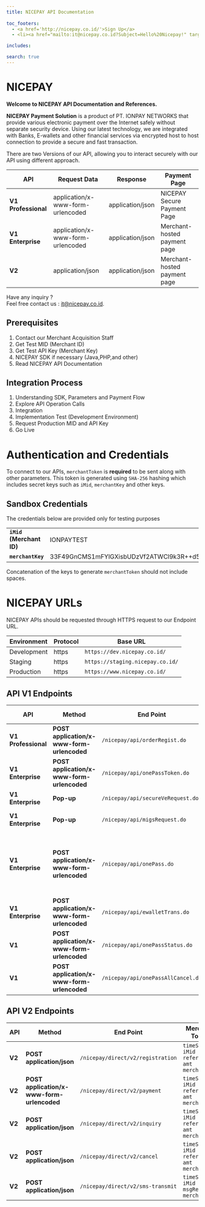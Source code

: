 ```yaml
---
title: NICEPAY API Documentation
  
toc_footers:
  - <a href='http://nicepay.co.id/'>Sign Up</a>
  - <li><a href="mailto:it@nicepay.co.id?Subject=Hello%20Nicepay!" target="_top">Contact Us</a></li>

includes:

search: true
---
```

# NICEPAY

**Welcome to NICEPAY API Documentation and References.**

**NICEPAY Payment Solution** is a product of PT. IONPAY NETWORKS that provide various electronic payment over the Internet safely without separate security device. 
Using our latest technology, we are integrated with Banks, E-wallets and other financial services via encrypted host to host connection to provide a secure and fast transaction.

There are two Versions of our API, allowing you to interact securely with our API using different approach.

| **API**                   | Request Data                      | Response         | Payment Page                 |
| ------------------------- | --------------------------------- | ---------------- | ---------------------------- |
| **V1** **Professional**   | application/x-www-form-urlencoded | application/json | NICEPAY Secure Payment Page  |
| **V1** **Enterprise**     | application/x-www-form-urlencoded | application/json | Merchant-hosted payment page |
| **V2**                    | application/json                  | application/json | Merchant-hosted payment page |

Have any inquiry ?<br>Feel free contact us : [it@nicepay.co.id](mailto:it@nicepay.co.id).

## Prerequisites
<ol type="1">
  <li>Contact our Merchant Acquisition Staff
  <li>Get Test MID (Merchant ID)
  <li>Get Test API Key (Merchant Key)
  <li>NICEPAY SDK if necessary (Java,PHP,and other)
  <li>Read NICEPAY API Documentation
</ol>

## Integration Process
<ol type="1">
  <li>Understanding SDK, Parameters and Payment Flow
  <li>Explore API Operation Calls
  <li>Integration
  <li>Implementation Test (Development Environment)
  <li>Request Production MID and API Key
  <li>Go Live
</ol>

# Authentication and Credentials

To connect to our APIs, `merchantToken` is **required** to be sent along with other parameters.
This token is generated using `SHA-256` hashing which includes secret keys such as `iMid`, `merchantKey` and other keys.

## Sandbox Credentials
The credentials below are provided only for testing purposes

|                           |                                                              |
| ------------------------- | ------------------------------------------------------------ |
| **`iMid `** **(Merchant ID)** | IONPAYTEST                                                   |
| **`merchantKey`**         | 33F49GnCMS1mFYlGXisbUDzVf2ATWCl9k3R++d5hDd3Frmuos/XLx8XhXpe+LDYAbpGKZYSwtlyyLOtS/8aD7A== |

<aside class="notice">
Concatenation of the keys to generate <code>merchantToken</code> should not include spaces.
</aside>

# NICEPAY URLs
NICEPAY APIs should be requested through HTTPS request to our Endpoint URL.

| Environment | Protocol | Base URL                         |
| ----------- | -------- | -------------------------------- |
| Development | https    | `https://dev.nicepay.co.id/`     |
| Staging     | https    | `https://staging.nicepay.co.id/` |
| Production  | https    | `https://www.nicepay.co.id/`     |

## API V1 Endpoints

| **API**                  | **Method**                                     | End Point                          | Merchant Token                                    |  Description                                                  |
| ------------------------ | ---------------------------------------------- | ---------------------------------- | ------------------------------------------------- |  ------------------------------------------------------------ |
| **V1**  **Professional** | **POST** **application/x-www-form-urlencoded** | `/nicepay/api/orderRegist.do`      | `iMid`<br>`referenceNo`<br>`amt`<br>`merchantKey` |  Transaction Registration                                     |
| **V1**  **Enterprise**   | **POST** **application/x-www-form-urlencoded** | `/nicepay/api/onePassToken.do`     | `iMid`<br>`referenceNo`<br>`amt`<br>`merchantKey` |  Request Credit Card Token                                    |
| **V1**  **Enterprise**   | **Pop-up**                                     | `/nicepay/api/secureVeRequest.do`  | `n/a`                                             |  Request 3DS Pages                                            |
| **V1**  **Enterprise**   | **Pop-up**                                     | `/nicepay/api/migsRequest.do`      | `n/a`                                             |  Request MIGS Pages                                           |
| **V1**  **Enterprise**   | **POST** **application/x-www-form-urlencoded** | `/nicepay/api/onePass.do`          | `iMid`<br>`referenceNo`<br>`amt`<br>`merchantKey` |  Transaction Payment (Credit Card) and Registration for other payment methods. |
| **V1**  **Enterprise**   | **POST** **application/x-www-form-urlencoded** | `/nicepay/api/ewalletTrans.do`     | `iMid`<br>`referenceNo`<br>`amt`<br>`merchantKey` |  E-Wallet Trans                                               |
| **V1**                   | **POST** **application/x-www-form-urlencoded** | `/nicepay/api/onePassStatus.do`    | `iMid`<br>`referenceNo`<br>`amt`<br>`merchantKey` |  Status Inquiry                                               |
| **V1**                   | **POST** **application/x-www-form-urlencoded** | `/nicepay/api/onePassAllCancel.do` | `iMid`<br>`tXid`<br>`amt`<br>`merchantKey`        |  Cancel Transaction                                           |


## API V2 Endpoints

| **API** | **Method**                                     | End Point                         | Merchant Token                                                   |  Description                |
| ------- | ---------------------------------------------- | --------------------------------- | ---------------------------------------------------------------- |  -------------------------- |
| **V2**  | **POST** **application/json**                  | `/nicepay/direct/v2/registration` | `timeStamp`<br>`iMid`<br>`referenceNo`<br>`amt`<br>`merchantKey` |  Transaction Registration   |
| **V2**  | **POST** **application/x-www-form-urlencoded** | `/nicepay/direct/v2/payment`      | `timeStamp`<br>`iMid`<br>`referenceNo`<br>`amt`<br>`merchantKey` |  Transaction Payment        |
| **V2**  | **POST** **application/json**                  | `/nicepay/direct/v2/inquiry`      | `timeStamp`<br>`iMid`<br>`referenceNo`<br>`amt`<br>`merchantKey` |  Transaction Status Inquiry |
| **V2**  | **POST** **application/json**                  | `/nicepay/direct/v2/cancel`       | `timeStamp`<br>`iMid`<br>`referenceNo`<br>`amt`<br>`merchantKey` |  Transaction Cancel         |
| **V2**  | **POST** **application/json**                  | `/nicepay/direct/v2/sms-transmit` | `timeStamp`<br>`iMid`<br>`msgRefno`<br>`merchantKey`             |  SMS Transmit               |
